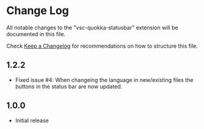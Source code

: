 # Change Log

All notable changes to the "vsc-quokka-statusbar" extension will be documented in this file.

Check [Keep a Changelog](http://keepachangelog.com/) for recommendations on how to structure this file.

## 1.2.2

- Fixed issue #4: When changeing the language in new/existing files the buttons in the status bar are now updated.

## 1.0.0

- Initial release
